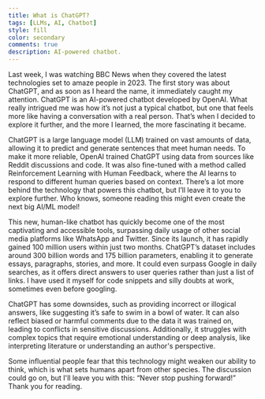 ```yaml
---
title: What is ChatGPT?
tags: [LLMs, AI, Chatbot]
style: fill
color: secondary
comments: true
description: AI-powered chatbot.
---
```


Last week, I was watching BBC News when they covered the latest technologies set to amaze people in 2023. The first story was about ChatGPT, and as soon as I heard the name, it immediately caught my attention. ChatGPT is an AI-powered chatbot developed by OpenAI. What really intrigued me was how it’s not just a typical chatbot, but one that feels more like having a conversation with a real person. That’s when I decided to explore it further, and the more I learned, the more fascinating it became.

ChatGPT is a large language model (LLM) trained on vast amounts of data, allowing it to predict and generate sentences that meet human needs. To make it more reliable, OpenAI trained ChatGPT using data from sources like Reddit discussions and code. It was also fine-tuned with a method called Reinforcement Learning with Human Feedback, where the AI learns to respond to different human queries based on context. There’s a lot more behind the technology that powers this chatbot, but I’ll leave it to you to explore further. Who knows, someone reading this might even create the next big AI/ML model!

This new, human-like chatbot has quickly become one of the most captivating and accessible tools, surpassing daily usage of other social media platforms like WhatsApp and Twitter. Since its launch, it has rapidly gained 100 million users within just two months. ChatGPT’s dataset includes around 300 billion words and 175 billion parameters, enabling it to generate essays, paragraphs, stories, and more. It could even surpass Google in daily searches, as it offers direct answers to user queries rather than just a list of links. I have used it myself for code snippets and silly doubts at work, sometimes even before googling.

ChatGPT has some downsides, such as providing incorrect or illogical answers, like suggesting it’s safe to swim in a bowl of water. It can also reflect biased or harmful comments due to the data it was trained on, leading to conflicts in sensitive discussions. Additionally, it struggles with complex topics that require emotional understanding or deep analysis, like interpreting literature or understanding an author's perspective.

Some influential people fear that this technology might weaken our ability to think, which is what sets humans apart from other species. The discussion could go on, but I'll leave you with this: “Never stop pushing forward!” Thank you for reading.
